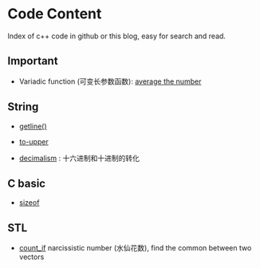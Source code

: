 # Code Content

Index of c++ code in github or this blog, easy for search and read.

## Important

- Variadic function (可变长参数函数): [average the number](https://github.com/chenweigao/_code/blob/master/cpp/variadic_function.cpp)

## String

- [getline()](https://github.com/chenweigao/_code/blob/master/cpp/string-getline.cpp)

- [to-upper](https://github.com/chenweigao/_code/blob/master/cpp/string-toupper.cpp)

- [decimalism](https://github.com/chenweigao/_code/blob/master/cpp/string-decimalism.cpp) : 十六进制和十进制的转化


## C basic

- [sizeof](https://github.com/chenweigao/_code/blob/master/cpp/sizeof.cpp)

## STL

- [count_if](https://github.com/chenweigao/_code/blob/f7670c996a/cpp/narcissistic_number.cpp) narcissistic number (水仙花数), find the common between two vectors